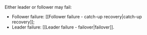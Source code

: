 Either leader or follower may fail:
- Follower failure: [[Follower failure - catch-up recovery|catch-up recovery]];
- Leader failure: [[Leader failure - failover|failover]].
